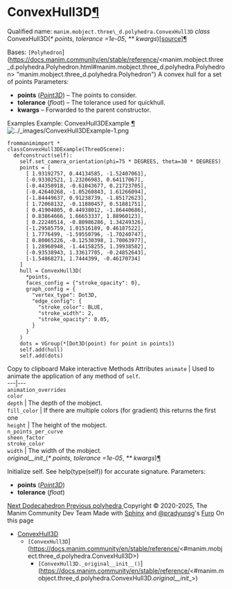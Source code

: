 # ConvexHull3D[¶](https://docs.manim.community/en/stable/reference/<#convexhull3d> "Link to this heading")
Qualified name: `manim.mobject.three\_d.polyhedra.ConvexHull3D`
_class_ ConvexHull3D(_* points_, _tolerance =1e-05_, _** kwargs_)[[source]](https://docs.manim.community/en/stable/reference/<../_modules/manim/mobject/three_d/polyhedra.html#ConvexHull3D>)[¶](https://docs.manim.community/en/stable/reference/<#manim.mobject.three_d.polyhedra.ConvexHull3D> "Link to this definition")
    
Bases: `[Polyhedron`](https://docs.manim.community/en/stable/reference/<manim.mobject.three_d.polyhedra.Polyhedron.html#manim.mobject.three_d.polyhedra.Polyhedron> "manim.mobject.three_d.polyhedra.Polyhedron")
A convex hull for a set of points
Parameters:
    
  * **points** ([_Point3D_](https://docs.manim.community/en/stable/reference/<manim.typing.html#manim.typing.Point3D> "manim.typing.Point3D")) – The points to consider.
  * **tolerance** (_float_) – The tolerance used for quickhull.
  * **kwargs** – Forwarded to the parent constructor.


Examples
Example: ConvexHull3DExample [¶](https://docs.manim.community/en/stable/reference/<#convexhull3dexample>)
![../_images/ConvexHull3DExample-1.png](https://docs.manim.community/en/stable/_images/ConvexHull3DExample-1.png)
```
frommanimimport *
classConvexHull3DExample(ThreeDScene):
  defconstruct(self):
    self.set_camera_orientation(phi=75 * DEGREES, theta=30 * DEGREES)
    points = [
      [ 1.93192757, 0.44134585, -1.52407061],
      [-0.93302521, 1.23206983, 0.64117067],
      [-0.44350918, -0.61043677, 0.21723705],
      [-0.42640268, -1.05260843, 1.61266094],
      [-1.84449637, 0.91238739, -1.85172623],
      [ 1.72068132, -0.11880457, 0.51881751],
      [ 0.41904805, 0.44938012, -1.86440686],
      [ 0.83864666, 1.66653337, 1.88960123],
      [ 0.22240514, -0.80986286, 1.34249326],
      [-1.29585759, 1.01516189, 0.46187522],
      [ 1.7776499, -1.59550796, -1.70240747],
      [ 0.80065226, -0.12530398, 1.70063977],
      [ 1.28960948, -1.44158255, 1.39938582],
      [-0.93538943, 1.33617705, -0.24852643],
      [-1.54868271, 1.7444399, -0.46170734]
    ]
    hull = ConvexHull3D(
      *points,
      faces_config = {"stroke_opacity": 0},
      graph_config = {
        "vertex_type": Dot3D,
        "edge_config": {
          "stroke_color": BLUE,
          "stroke_width": 2,
          "stroke_opacity": 0.05,
        }
      }
    )
    dots = VGroup(*[Dot3D(point) for point in points])
    self.add(hull)
    self.add(dots)

```
Copy to clipboard
Make interactive
Methods
Attributes
`animate` | Used to animate the application of any method of `self`.  
---|---  
`animation_overrides`  
`color`  
`depth` | The depth of the mobject.  
`fill_color` | If there are multiple colors (for gradient) this returns the first one  
`height` | The height of the mobject.  
`n_points_per_curve`  
`sheen_factor`  
`stroke_color`  
`width` | The width of the mobject.  
_original__init__(_* points_, _tolerance =1e-05_, _** kwargs_)[¶](https://docs.manim.community/en/stable/reference/<#manim.mobject.three_d.polyhedra.ConvexHull3D._original__init__> "Link to this definition")
    
Initialize self. See help(type(self)) for accurate signature.
Parameters:
    
  * **points** ([_Point3D_](https://docs.manim.community/en/stable/reference/<manim.typing.html#manim.typing.Point3D> "manim.typing.Point3D"))
  * **tolerance** (_float_)


[ Next Dodecahedron ](https://docs.manim.community/en/stable/reference/<manim.mobject.three_d.polyhedra.Dodecahedron.html>) [ Previous polyhedra ](https://docs.manim.community/en/stable/reference/<manim.mobject.three_d.polyhedra.html>)
Copyright © 2020-2025, The Manim Community Dev Team 
Made with [Sphinx](https://docs.manim.community/en/stable/reference/<https:/www.sphinx-doc.org/>) and [@pradyunsg](https://docs.manim.community/en/stable/reference/<https:/pradyunsg.me>)'s [Furo](https://docs.manim.community/en/stable/reference/<https:/github.com/pradyunsg/furo>)
On this page 
  * [ConvexHull3D](https://docs.manim.community/en/stable/reference/<#>)
    * `[ConvexHull3D`](https://docs.manim.community/en/stable/reference/<#manim.mobject.three_d.polyhedra.ConvexHull3D>)
      * `[ConvexHull3D._original__init__()`](https://docs.manim.community/en/stable/reference/<#manim.mobject.three_d.polyhedra.ConvexHull3D._original__init__>)


